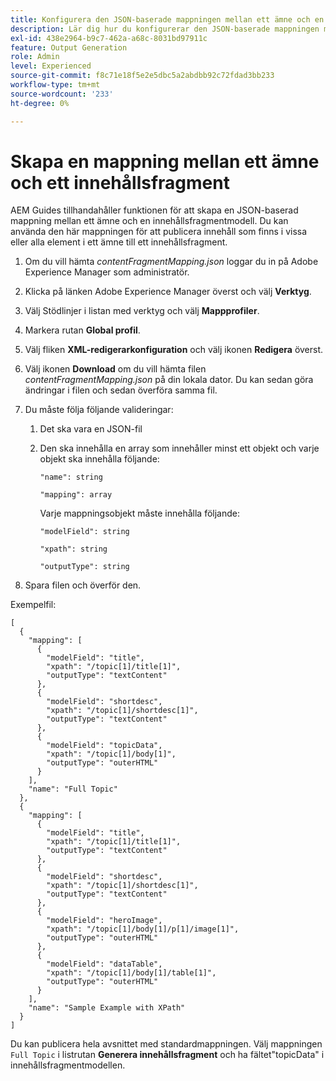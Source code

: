 ```yaml
---
title: Konfigurera den JSON-baserade mappningen mellan ett ämne och en innehållsfragmentmodell.
description: Lär dig hur du konfigurerar den JSON-baserade mappningen mellan ett ämne och en innehållsfragmentmodell.
exl-id: 438e2964-b9c7-462a-a68c-8031bd97911c
feature: Output Generation
role: Admin
level: Experienced
source-git-commit: f8c71e18f5e2e5dbc5a2abdbb92c72fdad3bb233
workflow-type: tm+mt
source-wordcount: '233'
ht-degree: 0%

---
```


# Skapa en mappning mellan ett ämne och ett innehållsfragment

AEM Guides tillhandahåller funktionen för att skapa en JSON-baserad mappning mellan ett ämne och en innehållsfragmentmodell. Du kan använda den här mappningen för att publicera innehåll som finns i vissa eller alla element i ett ämne till ett innehållsfragment.

1. Om du vill hämta *contentFragmentMapping.json* loggar du in på Adobe Experience Manager som administratör.
1. Klicka på länken Adobe Experience Manager överst och välj **Verktyg**.
1. Välj Stödlinjer i listan med verktyg och välj **Mappprofiler**.
1. Markera rutan **Global profil**.
1. Välj fliken **XML-redigerarkonfiguration** och välj ikonen **Redigera** överst.
1. Välj ikonen **Download** om du vill hämta filen *contentFragmentMapping.json* på din lokala dator. Du kan sedan göra ändringar i filen och sedan överföra samma fil.

1. Du måste följa följande valideringar:

   1. Det ska vara en JSON-fil
   2. Den ska innehålla en array som innehåller minst ett objekt och varje objekt ska innehålla följande:


      `"name": string `

      `"mapping": array`

      Varje mappningsobjekt måste innehålla följande:

      `"modelField": string`

      `"xpath": string`

      `"outputType": string`
1. Spara filen och överför den.

Exempelfil:

```
[
  {
    "mapping": [
      {
        "modelField": "title",
        "xpath": "/topic[1]/title[1]",
        "outputType": "textContent"
      },
      {
        "modelField": "shortdesc",
        "xpath": "/topic[1]/shortdesc[1]",
        "outputType": "textContent"
      },
      {
        "modelField": "topicData",
        "xpath": "/topic[1]/body[1]",
        "outputType": "outerHTML"
      }
    ],
    "name": "Full Topic"
  },
  {
    "mapping": [
      {
        "modelField": "title",
        "xpath": "/topic[1]/title[1]",
        "outputType": "textContent"
      },
      {
        "modelField": "shortdesc",
        "xpath": "/topic[1]/shortdesc[1]",
        "outputType": "textContent"
      },
      {
        "modelField": "heroImage",
        "xpath": "/topic[1]/body[1]/p[1]/image[1]",
        "outputType": "outerHTML"
      },
      {
        "modelField": "dataTable",
        "xpath": "/topic[1]/body[1]/table[1]",
        "outputType": "outerHTML"
      }
    ],
    "name": "Sample Example with XPath"
  }
]
```

Du kan publicera hela avsnittet med standardmappningen. Välj mappningen `Full Topic` i listrutan **Generera innehållsfragment** och ha fältet&quot;topicData&quot; i innehållsfragmentmodellen.
